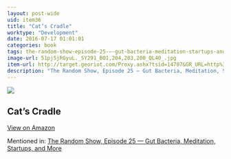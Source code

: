 ```yaml
---
layout: post-wide
uid: item36
title: "Cat’s Cradle"
worktype: "Development"
date: 2016-07-17 01:01:01
categories: book
tags: the-random-show-episode-25-—-gut-bacteria-meditation-startups-and-more
image-url: 51pj5jRGyuL._SY291_BO1,204,203,200_QL40_.jpg
item-url: http://target.georiot.com/Proxy.ashx?tsid=14707&GR_URL=http%3A%2F%2Fwww.amazon.com%2FCats-Cradle-Novel-Kurt-Vonnegut%2Fdp%2F038533348X%2F
description: "The Random Show, Episode 25 — Gut Bacteria, Meditation, Startups, and More"
---
```

<a href="http://target.georiot.com/Proxy.ashx?tsid=14707&GR_URL=http%3A%2F%2Fwww.amazon.com%2FCats-Cradle-Novel-Kurt-Vonnegut%2Fdp%2F038533348X%2F" target="blank"><img src="../../../../img/thumbs/51pj5jRGyuL._SY291_BO1,204,203,200_QL40_.jpg" class="prod-img"></a>
<h2>Cat’s Cradle</h2>
<p><a class="btn btn-primary" href="http://target.georiot.com/Proxy.ashx?tsid=14707&GR_URL=http%3A%2F%2Fwww.amazon.com%2FCats-Cradle-Novel-Kurt-Vonnegut%2Fdp%2F038533348X%2F" target="blank">View on Amazon</a><p>
<p>Mentioned in: <a href="http://fourhourworkweek.com/2014/08/22/the-random-show-episode-25-gut-bacteria-meditation-startups-and-more/" target="blank">The Random Show, Episode 25 — Gut Bacteria, Meditation, Startups, and More</a></p>
